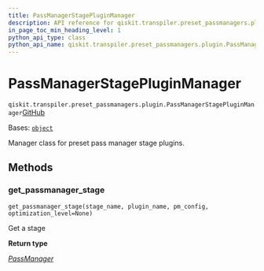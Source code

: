 ```yaml
---
title: PassManagerStagePluginManager
description: API reference for qiskit.transpiler.preset_passmanagers.plugin.PassManagerStagePluginManager
in_page_toc_min_heading_level: 1
python_api_type: class
python_api_name: qiskit.transpiler.preset_passmanagers.plugin.PassManagerStagePluginManager
---
```


# PassManagerStagePluginManager

<span id="qiskit.transpiler.preset_passmanagers.plugin.PassManagerStagePluginManager" />

`qiskit.transpiler.preset_passmanagers.plugin.PassManagerStagePluginManager`[GitHub](https://github.com/qiskit/qiskit/tree/stable/0.44/qiskit/transpiler/preset_passmanagers/plugin.py "view source code")

Bases: [`object`](https://docs.python.org/3/library/functions.html#object "(in Python v3.12)")

Manager class for preset pass manager stage plugins.

## Methods

### get\_passmanager\_stage

<span id="qiskit.transpiler.preset_passmanagers.plugin.PassManagerStagePluginManager.get_passmanager_stage" />

`get_passmanager_stage(stage_name, plugin_name, pm_config, optimization_level=None)`

Get a stage

**Return type**

[*PassManager*](qiskit.transpiler.PassManager "qiskit.transpiler.passmanager.PassManager")

